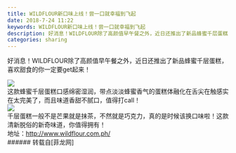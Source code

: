 ```yaml
---
title: WILDFLOUR新口味上线！尝一口就幸福到飞起
date: 2018-7-24 11:22
keywords: WILDFLOUR新口味上线！尝一口就幸福到飞起
description: 好消息！WILDFLOUR除了高颜值早午餐之外，近日还推出了新品蜂蜜千层蛋糕，喜欢甜食的你一定要get起来！这款蜂蜜千层蛋糕口感绵密湿润，带点淡淡蜂蜜香气的蛋糕体融化在舌尖在触感实在太完美了，而且味道香甜不腻口，值得打call！千层蛋糕一般不是芒果就是抹茶，不然就是巧克力，真的是时候该换口味啦！这款清新脱俗的新奇味道，你值得拥有！地址：http://www.wildflour.com.ph/
categories: sharing
---
```

<td class="t_f" id="postmessage_1544773">

好消息！WILDFLOUR除了高颜值早午餐之外，近日还推出了新品蜂蜜千层蛋糕，喜欢甜食的你一定要get起来！<br/>

<img aid="892039" data-cf-modified-351eddc053f3bab7a5b3a7d2-="" file="data/attachment/forum/201807/24/111747n59xj365kik69syk.jpg.thumb.jpg" id="aimg_892039" inpost="1" onclick="" onmouseover="" src="http://www.flw.ph/data/attachment/forum/201807/24/111747n59xj365kik69syk.jpg" style="cursor:pointer" zoomfile="data/attachment/forum/201807/24/111747n59xj365kik69syk.jpg"/>


<br/>
这款蜂蜜千层蛋糕口感绵密湿润，带点淡淡蜂蜜香气的蛋糕体融化在舌尖在触感实在太完美了，而且味道香甜不腻口，值得打call！<br/>

<img aid="892033" data-cf-modified-351eddc053f3bab7a5b3a7d2-="" file="data/attachment/forum/201807/24/111721i8rj4ju548iik55f.jpg.thumb.jpg" id="aimg_892033" inpost="1" onclick="" onmouseover="" src="http://www.flw.ph/data/attachment/forum/201807/24/111721i8rj4ju548iik55f.jpg" style="cursor:pointer" zoomfile="data/attachment/forum/201807/24/111721i8rj4ju548iik55f.jpg"/>


<br/>
千层蛋糕一般不是芒果就是抹茶，不然就是巧克力，真的是时候该换口味啦！这款清新脱俗的新奇味道，你值得拥有！<br/>
地址：<a href="http://www.wildflour.com.ph/" target="_blank">http://www.wildflour.com.ph/</a><br/>
</td>
###### 转载自[菲龙网]
